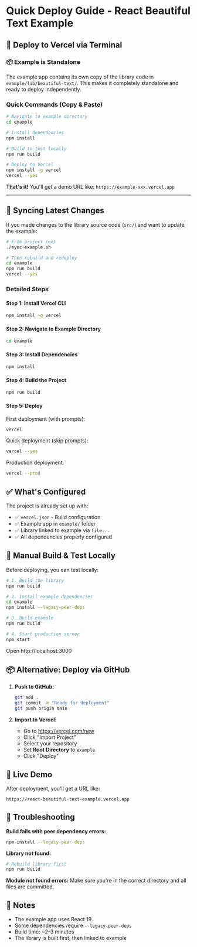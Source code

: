 # Quick Deploy Guide - React Beautiful Text Example

## 🚀 Deploy to Vercel via Terminal

### 📦 Example is Standalone

The example app contains its own copy of the library code in `example/lib/beautiful-text/`.
This makes it completely standalone and ready to deploy independently.

### Quick Commands (Copy & Paste)

```bash
# Navigate to example directory
cd example

# Install dependencies
npm install

# Build to test locally
npm run build

# Deploy to Vercel
npm install -g vercel
vercel --yes
```

**That's it!** You'll get a demo URL like: `https://example-xxx.vercel.app`

---

## 🔄 Syncing Latest Changes

If you made changes to the library source code (`src/`) and want to update the example:

```bash
# From project root
./sync-example.sh

# Then rebuild and redeploy
cd example
npm run build
vercel --yes
```

### Detailed Steps

#### Step 1: Install Vercel CLI

```bash
npm install -g vercel
```

#### Step 2: Navigate to Example Directory

```bash
cd example
```

#### Step 3: Install Dependencies

```bash
npm install
```

#### Step 4: Build the Project

```bash
npm run build
```

#### Step 5: Deploy

First deployment (with prompts):
```bash
vercel
```

Quick deployment (skip prompts):
```bash
vercel --yes
```

Production deployment:
```bash
vercel --prod
```

## ✅ What's Configured

The project is already set up with:

- ✅ `vercel.json` - Build configuration
- ✅ Example app in `example/` folder
- ✅ Library linked to example via `file:..`
- ✅ All dependencies properly configured

## 🔧 Manual Build & Test Locally

Before deploying, you can test locally:

```bash
# 1. Build the library
npm run build

# 2. Install example dependencies
cd example
npm install --legacy-peer-deps

# 3. Build example
npm run build

# 4. Start production server
npm start
```

Open http://localhost:3000

## 📦 Alternative: Deploy via GitHub

1. **Push to GitHub:**
   ```bash
   git add .
   git commit -m "Ready for deployment"
   git push origin main
   ```

2. **Import to Vercel:**
   - Go to https://vercel.com/new
   - Click "Import Project"
   - Select your repository
   - Set **Root Directory** to `example`
   - Click "Deploy"

## 🎯 Live Demo

After deployment, you'll get a URL like:
```
https://react-beautiful-text-example.vercel.app
```

## 🐛 Troubleshooting

**Build fails with peer dependency errors:**
```bash
npm install --legacy-peer-deps
```

**Library not found:**
```bash
# Rebuild library first
npm run build
```

**Module not found errors:**
Make sure you're in the correct directory and all files are committed.

## 📝 Notes

- The example app uses React 19
- Some dependencies require `--legacy-peer-deps`
- Build time: ~2-3 minutes
- The library is built first, then linked to example
